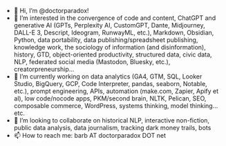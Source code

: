 - 👋 Hi, I’m @doctorparadox!
- 👀 I’m interested in the convergence of code and content, ChatGPT and generative AI (GPTs, Perplexity AI, CustomGPT, Dante, Midjourney, DALL-E 3, Descript, Ideogram, RunwayML, etc.), Markdown, Obsidian, Python, data portability, data publishing/spreadsheet publishing, knowledge work, the sociology of information (and disinformation), history, GTD, object-oriented productivity, structured data, civic data, NLP, federated social media (Mastodon, Bluesky, etc.), creatorpreneurship...
- 🌱 I’m currently working on data analytics (GA4, GTM, SQL, Looker Studio, BigQuery, GCP, Code Interpreter, pandas, seaborn, Notable, etc.), prompt engineering, APIs, automation (make.com, Zapier, Apify et al), low code/nocode apps, PKM/second brain, NLTK, Pelican, SEO, composable commerce, WordPress, systems thinking, model thinking... etc.
- 💞️ I’m looking to collaborate on historical NLP, interactive non-fiction, public data analysis, data journalism, tracking dark money trails, bots
- 📫 How to reach me: barb AT doctorparadox DOT net

<!---
doctorparadox/doctorparadox is a ✨ special ✨ repository because its `README.md` (this file) appears on your GitHub profile.
You can click the Preview link to take a look at your changes.
--->
